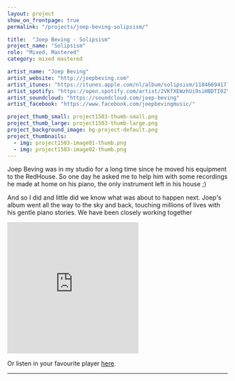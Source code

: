 ```yaml
---
layout: project
show_on_frontpage: true
permalink: "/projects/joep-beving-solipsism/"

title:  "Joep Beving - Solipsism"
project_name: "Solipsism"
role: "Mixed, Mastered"
category: mixed mastered

artist_name: "Joep Beving"
artist_website: "http://joepbeving.com"
artist_itunes: "https://itunes.apple.com/nl/album/solipsism/1184669417?l=en"
artist_spotify: "https://open.spotify.com/artist/2VKfXEWzhUi9siHBDTI02Y"
artist_soundcloud: "https://soundcloud.com/joep-beving"
artist_facebook: "https://www.facebook.com/joepbevingmusic/"

project_thumb_small: project1503-thumb-small.png
project_thumb_large: project1503-thumb-large.png
project_background_image: bg-project-default.png
project_thumbnails:
  - img: project1503-image01-thumb.png
  - img: project1503-image02-thumb.png
---
```


Joep Beving was in my studio for a long time since he moved his equipment to the RedHouse. So one day he asked me to help him with some recordings he made at home on his piano, the only instrument left in his house ;)

And so I did and little did we know what was about to happen next. Joep's album went all the way to the sky and back, touching millions of lives with his gentle piano stories. We have been closely working together 

<iframe src="https://open.spotify.com/embed/album/5TcA1sF3FI2GLUt0gggxVC" width="300" height="300" frameborder="0" allowtransparency="true"></iframe>

Or listen in your favourite player [here](https://dg.lnk.to/solipsism).

---